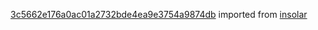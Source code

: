 [3c5662e176a0ac01a2732bde4ea9e3754a9874db](https://github.com/insolar/insolar/commit/3c5662e176a0ac01a2732bde4ea9e3754a9874db) imported from [insolar](https://github.com/insolar/insolar)
